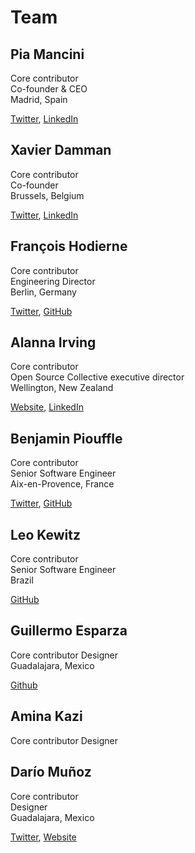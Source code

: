 # Team

## **Pia Mancini**

Core contributor  
Co-founder & CEO  
Madrid, Spain

[Twitter](https://twitter.com/piamancini%20), [LinkedIn](https://www.linkedin.com/in/piamancini/)

## **Xavier Damman**

Core contributor  
Co-founder  
Brussels, Belgium

[Twitter](https://twitter.com/xdamman), [LinkedIn](https://www.linkedin.com/in/xavierdamman)

## **François Hodierne**

Core contributor  
Engineering Director  
Berlin, Germany

[Twitter](https://twitter.com/znarf), [GitHub](https://github.com/znarf)

## **Alanna Irving**

Core contributor  
Open Source Collective executive director  
Wellington, New Zealand

[Website](https://alanna.space), [LinkedIn](https://www.linkedin.com/in/alannairving83/)

## **Benjamin Piouffle**

Core contributor  
Senior Software Engineer  
Aix-en-Provence, France

[Twitter](https://twitter.com/betree83), [GitHub](https://github.com/Betree)

## **Leo Kewitz**

Core contributor  
Senior Software Engineer  
Brazil

[GitHub](https://github.com/kewitz)

## **Guillermo Esparza**

Core contributor Designer  
Guadalajara, Mexico

[Github](https://github.com/Memo-Es)

## **Amina Kazi**

Core contributor Designer

## **Darío Muñoz**

Core contributor  
Designer  
Guadalajara, Mexico

[Twitter](https://twitter.com/cuiki), [Website](http://www.tafka.mx/)

